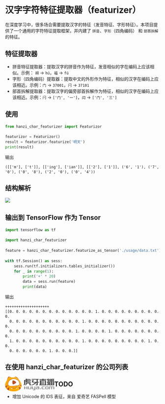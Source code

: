 # 汉字字符特征提取器（featurizer）

在深度学习中，很多场合需要提取汉字的特征（发音特征、字形特征）。本项目提供了一个通用的字符特征提取框架，并内建了 `拼音`、`字形`（四角编码） 和 `部首拆解` 的特征。

## 特征提取器
* 拼音特征提取器：提取汉字的拼音作为特征，发音相似的字在编码上应该相似。示例： `胡` -> `hú`，`福` -> `fú`
* 字形（四角编码）提取器：提取中文的外形作为特征，相似的汉字在编码上应该相近。示例：`门` -> `37001`，`闩` -> `37101`
* 部首拆解提取器：提取汉字的偏旁部首拆解作为特征，相似的汉字在编码上应该相近。示例：`闩` -> `['门', '一']`，`闫` -> `['门', '三']`

## 使用
```python
from hanzi_char_featurizer import Featurizor

featurizor = Featurizor()
result = featurizor.featurize('明天')
print(result)
```

输出
```text
([['m'], ['t']], [['ing'], ['ian']], [['2'], ['1']], ('6', '1'), ('7', '0'), ('0', '8'), ('2', '0'), ('0', '4'))
```

## 结构解析
![](image/structure.jpg)

## 输出到 TensorFlow 作为 Tensor
```python
import tensorflow as tf

import hanzi_char_featurizer

feature = hanzi_char_featurizer.featurize_as_tensor('./usage/data.txt')

with tf.Session() as sess:
    sess.run(tf.initializers.tables_initializer())
    for _ in range(1):
        print('+' * 20)
        data = sess.run(feature)
        print(data)
```

输出
```text
++++++++++++++++++++
[[0. 0. 0. 0. 0. 0. 0. 0. 0. 0. 0. 0. 0. 1. 0. 0. 0. 0. 0. 0. 0. 0. 0. 0.
  0. 0. 0. 0. 0. 0. 0. 0. 0. 0. 0. 1. 0. 0. 0. 0. 0. 0. 0. 0. 0. 0. 0. 0.
  0. 0. 0. 0. 0. 0. 0. 0. 0. 0. 1. 0. 0. 0. 0. 1. 0. 0. 0. 0. 0. 0. 0. 0.
  1. 0. 0. 0. 0. 0. 0. 0. 0. 0. 0. 1. 0. 0. 0. 0. 0. 0. 0. 0. 0. 1. 0. 0.
  0. 0. 0. 0. 0. 0. 1. 0. 0. 0.]]
```

## 在使用 hanzi_char_featurizer 的公司列表

<a here="https://www.huya.com/"><img src="image/huya_tv.png" align="left" height="48"></a>

## TODO
* 增加 Unicode 的 IDS 表征，来自 爱奇艺 FASPell 模型
